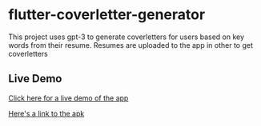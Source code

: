 # flutter-coverletter-generator

This project uses gpt-3 to generate coverletters for users based on key words from their resume. Resumes are uploaded to the app in other to get coverletters

## Live Demo

[Click here for a live demo of the app](https://appetize.io/app/ek36nh6ckbz5nc33ghgnwpdo44?device=pixel4&osVersion=12.0&scale=75)

[Here's a link to the apk](https://drive.google.com/drive/folders/1lqT0D2uk1_dr7t34PS6tpTWstEDsVA46?usp=share_link)



